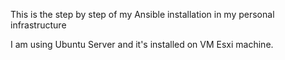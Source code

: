 
This is the step by step of my Ansible installation in my personal infrastructure

I am using Ubuntu Server and it's installed on VM Esxi machine.

